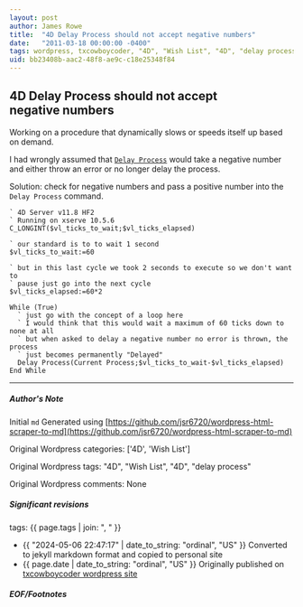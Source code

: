 ```yaml
---
layout: post
author: James Rowe
title:  "4D Delay Process should not accept negative numbers"
date:   "2011-03-18 00:00:00 -0400"
tags: wordpress, txcowboycoder, "4D", "Wish List", "4D", "delay process"
uid: bb23408b-aac2-48f8-ae9c-c18e25348f84
---
```



## 4D Delay Process should not accept negative numbers


Working on a procedure that dynamically slows or speeds itself up based on demand.


I had wrongly assumed that [`Delay Process`](http://doc.4d.com/4Dv11.6/help/command/en/page323.html) would take a negative number and either throw an error or no longer delay the process.


Solution: check for negative numbers and pass a positive number into the `Delay Process` command.



```
` 4D Server v11.8 HF2
` Running on xserve 10.5.6
C_LONGINT($vl_ticks_to_wait;$vl_ticks_elapsed)

` our standard is to to wait 1 second
$vl_ticks_to_wait:=60

` but in this last cycle we took 2 seconds to execute so we don't want to
` pause just go into the next cycle
$vl_ticks_elapsed:=60*2

While (True)
  ` just go with the concept of a loop here
  ` I would think that this would wait a maximum of 60 ticks down to none at all
  ` but when asked to delay a negative number no error is thrown, the process
  ` just becomes permanently "Delayed"
  Delay Process(Current Process;$vl_ticks_to_wait-$vl_ticks_elapsed)
End While

```



---

##### Author's Note

Initial `md` Generated using [https://github.com/jsr6720/wordpress-html-scraper-to-md](https://github.com/jsr6720/wordpress-html-scraper-to-md)

Original Wordpress categories: ['4D', 'Wish List']

Original Wordpress tags: "4D", "Wish List", "4D", "delay process"

Original Wordpress comments: None

##### Significant revisions

tags: {{ page.tags | join: ", " }} <!-- todo move this somewhere -->

- {{ "2024-05-06 22:47:17" | date_to_string: "ordinal", "US" }} Converted to jekyll markdown format and copied to personal site
- {{ page.date | date_to_string: "ordinal", "US" }} Originally published on [txcowboycoder wordpress site](https://txcowboycoder.wordpress.com/2011/03/18/4d-delay-process-should-not-accept-negative-numbers/)

##### EOF/Footnotes

